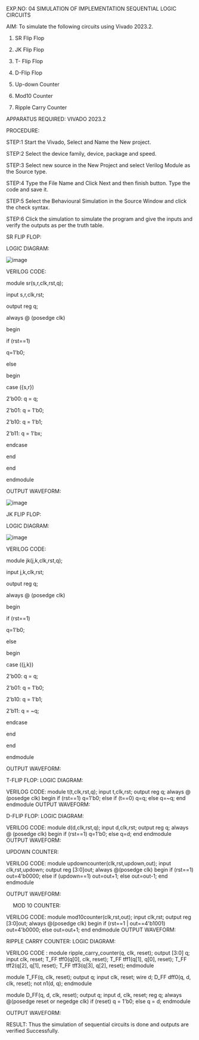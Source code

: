 EXP.NO: 04  SIMULATION OF IMPLEMENTATION SEQUENTIAL LOGIC CIRCUITS


AIM: To simulate the following circuits using Vivado 2023.2.

1) SR Flip Flop

2) JK Flip Flop

3) T- Flip Flop

4) D-Flip Flop

5) Up-down Counter

6) Mod10 Counter

7) Ripple Carry Counter 

APPARATUS REQUIRED: 
VIVADO 2023.2

PROCEDURE: 

STEP:1 Start the Vivado, Select and Name the New project. 

STEP:2 Select the device family, device, package and speed. 

STEP:3 Select new source in the New Project and select Verilog Module as the Source type. 

STEP:4 Type the File Name and Click Next and then finish button. Type the code and save it. 

STEP:5 Select the Behavioural Simulation in the Source Window and click the check syntax. 

STEP:6 Click the simulation to simulate the program and give the inputs and verify the outputs as per the truth table.

SR FLIP FLOP:

LOGIC DIAGRAM:

![image](https://github.com/Karthikeyan8296/VLSI-EXP-4/assets/165583967/bab44006-70a7-4a65-8bb4-4f16304a28ed)


VERILOG CODE:

module sr(s,r,clk,rst,q);

input s,r,clk,rst;

output reg q;

always @ (posedge clk)

begin 

if (rst==1)

q=1'b0;

else 

begin

case ({s,r})

2'b00: q = q;

2'b01: q = 1'b0;

2'b10: q = 1'b1;

2'b11: q = 1'bx;

endcase

end

end

endmodule

OUTPUT WAVEFORM:

![image](https://github.com/Karthikeyan8296/VLSI-EXP-4/assets/165583967/a954a3e2-b876-4d37-a152-5f0a391e03e2)


JK FLIP FLOP:

LOGIC DIAGRAM:

![image](https://github.com/Karthikeyan8296/VLSI-EXP-4/assets/165583967/b7b36f12-4e47-41db-b9e7-73928dc0fc57)

 
VERILOG CODE:

module jk(j,k,clk,rst,q);

input j,k,clk,rst;

output reg q;

always @ (posedge clk)

begin 

if (rst==1)

q=1'b0;

else 

begin

case ({j,k})

2'b00: q = q;

2'b01: q = 1'b0;

2'b10: q = 1'b1;

2'b11: q = ~q;

endcase

end

end

endmodule

OUTPUT WAVEFORM:
 

T-FLIP FLOP:
LOGIC DIAGRAM:
 
VERILOG CODE:
module t(t,clk,rst,q);
input t,clk,rst;
output reg q;
always @ (posedge clk)
begin 
if (rst==1)
q=1'b0;
else if (t==0)
q=q;
else
q=~q;
end
endmodule
OUTPUT WAVEFORM:
 
D-FLIP FLOP:
LOGIC DIAGRAM:
 

VERILOG CODE:
module d(d,clk,rst,q);
input d,clk,rst;
output reg q;
always @ (posedge clk)
begin 
if (rst==1)
q=1'b0;
else
q=d;
end
endmodule
OUTPUT WAVEFORM:
 

UPDOWN COUNTER:
 


VERILOG CODE:
module updowncounter(clk,rst,updown,out);
input clk,rst,updown;
output reg [3:0]out;
always @(posedge clk)
begin
if (rst==1)
out=4'b0000;
else if (updown==1)
out=out+1;
else
out=out-1;
end
endmodule


OUTPUT WAVEFORM:
 

 
MOD 10 COUNTER:
 
VERILOG CODE:
module mod10counter(clk,rst,out);
input clk,rst;
output reg [3:0]out;
always @(posedge clk)
begin
if (rst==1 | out==4'b1001)
out=4'b0000;
else
out=out+1;
end
endmodule
OUTPUT WAVEFORM:
 

RIPPLE CARRY COUNTER:
LOGIC DIAGRAM:
 

VERILOG CODE :
module ripple_carry_counter(q, clk, reset);
output [3:0] q;
input clk, reset;
T_FF tff0(q[0], clk, reset);
T_FF tff1(q[1], q[0], reset);
T_FF tff2(q[2], q[1], reset);
T_FF tff3(q[3], q[2], reset);
endmodule

module T_FF(q, clk, reset);
output q;
input clk, reset;
wire d;
D_FF dff0(q, d, clk, reset);
not n1(d, q); 
endmodule

module D_FF(q, d, clk, reset);
output q;
input d, clk, reset;
reg q;
always @(posedge reset or negedge clk)
if (reset)
q = 1'b0;
else
q = d;
endmodule

OUTPUT WAVEFORM:
 


RESULT:
	Thus the simulation of sequential circuits is done and outputs are verified
Successfully.

